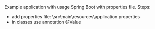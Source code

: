 Example application with usage Spring Boot with properties file.
Steps:
- add properties file: \src\main\resources\application.properties
- in classes use annotation @Value